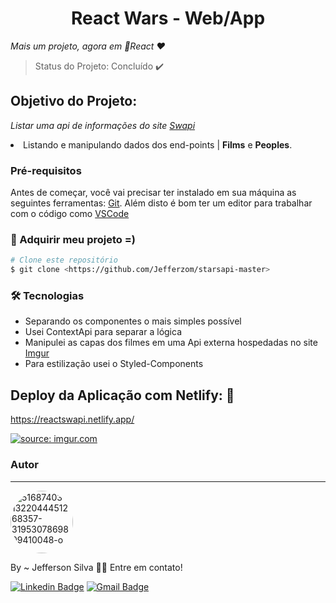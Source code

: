 <h1 align="center">React Wars - Web/App</h1>
<i>Mais um projeto, agora em 🚀React ♥</i>

> Status do Projeto: Concluído :heavy_check_mark:

## Objetivo do Projeto:
<i>Listar uma api de informações do site <a href="https://swapi.dev/">Swapi</a> </i>
<li>Listando e manipulando dados dos end-points | <b>Films</b> e <b>Peoples</b>.</li>

### Pré-requisitos

Antes de começar, você vai precisar ter instalado em sua máquina as seguintes ferramentas:
[Git](https://git-scm.com). 
Além disto é bom ter um editor para trabalhar com o código como [VSCode](https://code.visualstudio.com/)

### 🎲 Adquirir meu projeto =)

```bash
# Clone este repositório
$ git clone <https://github.com/Jefferzom/starsapi-master>

```

### 🛠 Tecnologias

<ul>
<li>Separando os componentes o mais simples possível</li>
<li>Usei ContextApi para separar a lógica</li>
  <li>Manipulei as capas dos filmes em uma Api externa hospedadas no site <a href="https://jefferson12ddd34silva.imgur.com/all">Imgur</a></li>
<li>Para estilização usei o Styled-Components</li>
</ul>




## Deploy da Aplicação com Netlify: :dash:
https://reactswapi.netlify.app/

<a href="https://imgur.com/Ja3JRz6"><img src="https://i.imgur.com/Ja3JRz6.png" title="source: imgur.com" /></a>

### Autor
---

<a href="https://ibb.co/MVB6s6q"><img style="border-radius: 50%;" src="https://i.ibb.co/vPXYHY2/51687403-1322044451268357-3195307869809410048-o.jpg" alt="51687403-1322044451268357-3195307869809410048-o" width="100px;" ></a>

By ~ Jefferson Silva 👋🏽 Entre em contato!

[![Linkedin Badge](https://img.shields.io/badge/-Jeffersom-blue?style=flat-square&logo=Linkedin&logoColor=white&link=https://www.linkedin.com/in/jefferzom-odelot/)](https://www.linkedin.com/in/jefferzom-odelot/) 
[![Gmail Badge](https://img.shields.io/badge/-jeffsilvadev@gmail.com-c14438?style=flat-square&logo=Gmail&logoColor=white&link=mailto:jeffsilvadev@gmail.com)](mailto:jeffsilvadev@gmail.com)
